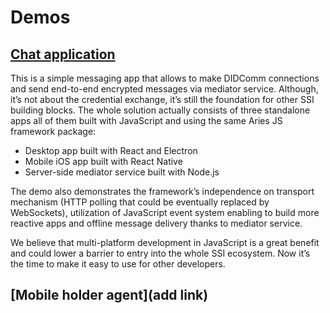 # Demos

## [Chat application](https://www.youtube.com/watch?v=wW4HSZZ2kSk)

This is a simple messaging app that allows to make DIDComm connections and send end-to-end encrypted messages via mediator service. Although, it’s not about the credential exchange, it’s still the foundation for other SSI building blocks. The whole solution actually consists of three standalone apps all of them built with JavaScript and using the same Aries JS framework package:

- Desktop app built with React and Electron
- Mobile iOS app built with React Native
- Server-side mediator service built with Node.js

The demo also demonstrates the framework’s independence on transport mechanism (HTTP polling that could be eventually replaced by WebSockets), utilization of JavaScript event system enabling to build more reactive apps and offline message delivery thanks to mediator service.

We believe that multi-platform development in JavaScript is a great benefit and could lower a barrier to entry into the whole SSI ecosystem. Now it’s the time to make it easy to use for other developers.

## [Mobile holder agent](add link)
